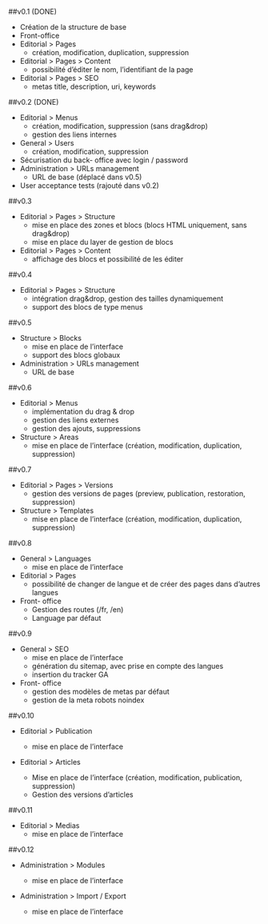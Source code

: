 ##v0.1 (DONE)

- Création de la structure de base
- Front-office
- Editorial > Pages
	-  création, modification, duplication, suppression
- Editorial > Pages > Content
	- possibilité d’éditer le nom, l’identifiant de la page
- Editorial > Pages > SEO
	- metas title, description, uri, keywords

##v0.2 (DONE)

- Editorial > Menus
	- création, modification, suppression (sans drag&drop)
	- gestion des liens internes
- General > Users
	- création, modification, suppression
- Sécurisation du back- office avec login / password
- Administration > URLs management
	- URL de base (déplacé dans v0.5)
- User acceptance tests (rajouté dans v0.2)

##v0.3

- Editorial > Pages > Structure
	- mise en place des zones et blocs (blocs HTML uniquement, sans drag&drop)
	- mise en place du layer de gestion de blocs
- Editorial > Pages > Content
	- affichage des blocs et possibilité de les éditer

##v0.4

- Editorial > Pages > Structure
	- intégration drag&drop, gestion des tailles dynamiquement
	- support des blocs de type menus

##v0.5

- Structure > Blocks
	- mise en place de l’interface
	- support des blocs globaux
- Administration > URLs management
	- URL de base

##v0.6

- Editorial > Menus
	- implémentation du drag & drop
	- gestion des liens externes
	- gestion des ajouts, suppressions
- Structure > Areas
	- mise en place de l’interface (création, modification, duplication, suppression)

##v0.7

- Editorial > Pages > Versions
	- gestion des versions de pages (preview, publication, restoration, suppression)
- Structure > Templates
	- mise en place de l’interface (création, modification, duplication, suppression)

##v0.8

- General > Languages
	- mise en place de l’interface
- Editorial > Pages
	- possibilité de changer de langue et de créer des pages dans d’autres langues
- Front- office 
	- Gestion des routes (/fr, /en)
	- Language par défaut

##v0.9

- General > SEO
	- mise en place de l’interface
	- génération du sitemap, avec prise en compte des langues
	- insertion du tracker GA
- Front- office
	- gestion des modèles de metas par défaut
	- gestion de la meta robots noindex

##v0.10

- Editorial > Publication
	- mise en place de l’interface 

- Editorial > Articles
	- Mise en place de l’interface (création, modification, publication, suppression)
	- Gestion des versions d’articles


##v0.11

- Editorial > Medias
	- mise en place de l’interface


##v0.12

- Administration > Modules 
	- mise en place de l’interface

- Administration > Import / Export
	- mise en place de l’interface